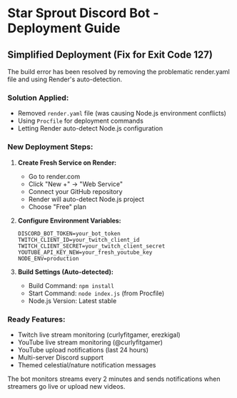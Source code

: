 # Star Sprout Discord Bot - Deployment Guide

## Simplified Deployment (Fix for Exit Code 127)

The build error has been resolved by removing the problematic render.yaml file and using Render's auto-detection.

### Solution Applied:
- Removed `render.yaml` file (was causing Node.js environment conflicts)
- Using `Procfile` for deployment commands
- Letting Render auto-detect Node.js configuration

### New Deployment Steps:

1. **Create Fresh Service on Render:**
   - Go to render.com
   - Click "New +" → "Web Service"
   - Connect your GitHub repository
   - Render will auto-detect Node.js project
   - Choose "Free" plan

2. **Configure Environment Variables:**
   ```
   DISCORD_BOT_TOKEN=your_bot_token
   TWITCH_CLIENT_ID=your_twitch_client_id
   TWITCH_CLIENT_SECRET=your_twitch_client_secret
   YOUTUBE_API_KEY_NEW=your_fresh_youtube_key
   NODE_ENV=production
   ```

3. **Build Settings (Auto-detected):**
   - Build Command: `npm install`
   - Start Command: `node index.js` (from Procfile)
   - Node.js Version: Latest stable

### Ready Features:
- Twitch live stream monitoring (curlyfitgamer, erezkigal)
- YouTube live stream monitoring (@curlyfitgamer)
- YouTube upload notifications (last 24 hours)
- Multi-server Discord support
- Themed celestial/nature notification messages

The bot monitors streams every 2 minutes and sends notifications when streamers go live or upload new videos.